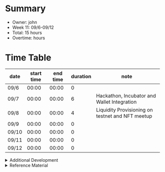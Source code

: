 # Summary
* Owner: john
* Week 11: 09/6-09/12
* Total: 15 hours
* Overtime:  hours

# Time Table
| date  | start time  | end time | duration  |  note |
|---|---|---|---|---|
| 09/6  | 00:00 | 00:00 | 0 |
| 09/7  | 00:00 | 00:00 | 6 | Hackathon, Incubator and Wallet Integration
| 09/8  | 00:00 | 00:00 | 4 | Liquidity Provisioning on testnet and NFT meetup
| 09/9  | 00:00 | 00:00 | 0 |
| 09/10 | 00:00 | 00:00 | 0 |
| 09/11 | 00:00 | 00:00 | 0 |
| 09/12 | 00:00 | 00:00 | 0 |

<details>
  <summary>Additional Development </summary>

  - 8 hours [Added Liquidity Add and Withrdawal to Kanga API](https://github.com/KangaFinance/kanga-api)
  -  hours [Worked on Kanga AMM Deployment on Harmony Testnet](https://github.com/kangafinance)
  -  hours [Worked on Kanga Finance NPM Packages](https://www.npmjs.com/search?q=%40kangafinance)
  - Total  hours
</details>

<details>
  <summary>Reference Material </summary>
  
  - [Incubator Dao Research Notion](https://www.notion.so/eavenetwork/Harmony-82605083056e4105a68f84f30253b723)
  - [Incubator DAO Research Github](https://github.com/harmony-one-john/incubator-dao)
  - [Kanga Finance Development](https://github.com/KangaFinance)
  - [EAVE Platform Development](https://github.com/EaveNetwork)

</details>
